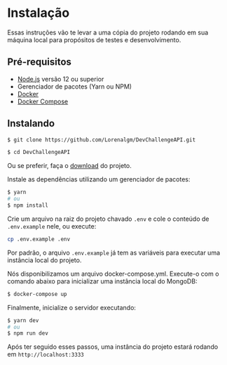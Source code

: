# Instalação
Essas instruções vão te levar a uma cópia do projeto rodando em sua máquina local para propósitos de testes e desenvolvimento.

## Pré-requisitos
- [Node.js](https://nodejs.org/pt-br/download/) versão 12 ou superior
- Gerenciador de pacotes (Yarn ou NPM)
- [Docker](https://docs.docker.com/engine/install/)
- [Docker Compose](https://docs.docker.com/compose/install/)


## Instalando
```bash
$ git clone https://github.com/Lorenalgm/DevChallengeAPI.git

$ cd DevChallengeAPI
```

Ou se preferir, faça o [download](https://github.com/Lorenalgm/DevChallengeAPI/archive/master.zip) do projeto.

Instale as dependências utilizando um gerenciador de pacotes:

```bash
$ yarn
# ou
$ npm install
```

Crie um arquivo na raiz do projeto chavado `.env` e cole o conteúdo de `.env.example` nele, ou execute:

```bash
cp .env.example .env
```

Por padrão, o arquivo `.env.example` já tem as variáveis para executar uma instância local do projeto.

Nós disponibilizamos um arquivo docker-compose.yml. Execute-o com o comando abaixo para inicializar uma instância local do MongoDB:

```bash
$ docker-compose up
```

Finalmente, inicialize o servidor executando:

```bash
$ yarn dev
# ou
$ npm run dev
```

Após ter seguido esses passos, uma instância do projeto estará rodando em `http://localhost:3333`
